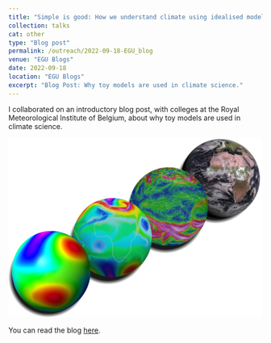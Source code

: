 ```yaml
---
title: "Simple is good: How we understand climate using idealised models"
collection: talks
cat: other
type: "Blog post"
permalink: /outreach/2022-09-18-EGU_blog
venue: "EGU Blogs"
date: 2022-09-18
location: "EGU Blogs"
excerpt: "Blog Post: Why toy models are used in climate science."
---
```


I collaborated on an introductory blog post, with colleges at the Royal Meteorological Institute of Belgium, about why toy models are used in climate science.

<img src="../images/outreach/Toy_models.png" alt="dates" width="700"/>

You can read the blog [here](https://blogs.egu.eu/divisions/cl/2022/09/18/simple-is-good-how-we-understand-climate-using-idealised-models/).
